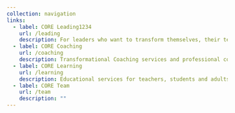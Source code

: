 ```yaml
---
collection: navigation
links:
  - label: CORE Leading1234
    url: /leading
    description: For leaders who want to transform themselves, their teams & companies
  - label: CORE Coaching
    url: /coaching
    description: Transformational Coaching services and professional coaching certifications
  - label: CORE Learning
    url: /learning
    description: Educational services for teachers, students and adults in transition
  - label: CORE Team
    url: /team
    description: ""
---
```

